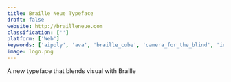```yaml
---
title: Braille Neue Typeface
draft: false 
website: http://brailleneue.com
classification: ['']
platform: ['Web']
keywords: ['aipoly', 'ava', 'braille_cube', 'camera_for_the_blind', 'irisvision', 'see_now', 'sunu_band', 'swiftbraille', 'uber_sign_language', 'wayfindr', 'esight']
image: logo.png
---
```

A new typeface that blends visual with Braille